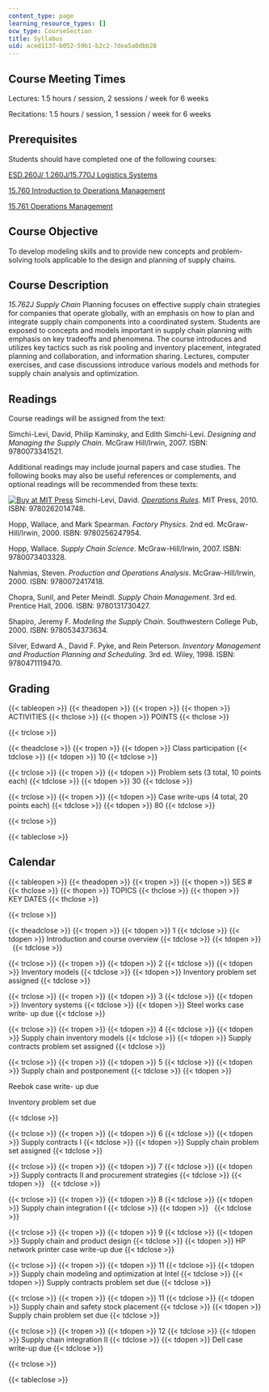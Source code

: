 ```yaml
---
content_type: page
learning_resource_types: []
ocw_type: CourseSection
title: Syllabus
uid: aced1137-b052-59b1-b2c2-7dea5a0dbb28
---
```


Course Meeting Times
--------------------

Lectures: 1.5 hours / session, 2 sessions / week for 6 weeks

Recitations: 1.5 hours / session, 1 session / week for 6 weeks

Prerequisites
-------------

Students should have completed one of the following courses:

[ESD.260J/ 1.260J/15.770J Logistics Systems](/courses/esd-260j-logistics-systems-fall-2006)

[15.760 Introduction to Operations Management](/courses/15-760b-introduction-to-operations-management-spring-2004)

[15.761 Operations Management](/courses/15-761-introduction-to-operations-management-spring-2013)

Course Objective
----------------

To develop modeling skills and to provide new concepts and problem-solving tools applicable to the design and planning of supply chains.

Course Description
------------------

_15.762J Supply Chain_ Planning focuses on effective supply chain strategies for companies that operate globally, with an emphasis on how to plan and integrate supply chain components into a coordinated system. Students are exposed to concepts and models important in supply chain planning with emphasis on key tradeoffs and phenomena. The course introduces and utilizes key tactics such as risk pooling and inventory placement, integrated planning and collaboration, and information sharing. Lectures, computer exercises, and case discussions introduce various models and methods for supply chain analysis and optimization.

Readings
--------

Course readings will be assigned from the text:

Simchi-Levi, David, Philip Kaminsky, and Edith Simchi-Levi. _Designing and Managing the Supply Chain_. McGraw Hill/Irwin, 2007. ISBN: 9780073341521.

Additional readings may include journal papers and case studies. The following books may also be useful references or complements, and optional readings will be recommended from these texts:

[![Buy at MIT Press](/images/mp_logo.gif)](https://mitpress.mit.edu/9780262014748) Simchi-Levi, David. [_Operations Rules_](https://mitpress.mit.edu/9780262014748). MIT Press, 2010. ISBN: 9780262014748.

Hopp, Wallace, and Mark Spearman. _Factory Physics_. 2nd ed. McGraw-Hill/Irwin, 2000. ISBN: 9780256247954.

Hopp, Wallace. _Supply Chain Science_. McGraw-Hill/Irwin, 2007. ISBN: 9780073403328.

Nahmias, Steven. _Production and Operations Analysis_. McGraw-Hill/Irwin, 2000. ISBN: 9780072417418.

Chopra, Sunil, and Peter Meindl. _Supply Chain Management_. 3rd ed. Prentice Hall, 2006. ISBN: 9780131730427.

Shapiro, Jeremy F. _Modeling the Supply Chain_. Southwestern College Pub, 2000. ISBN: 9780534373634.

Silver, Edward A., David F. Pyke, and Rein Peterson. _Inventory Management and Production Planning and Scheduling_. 3rd ed. Wiley, 1998. ISBN: 9780471119470.

Grading
-------

{{< tableopen >}}
{{< theadopen >}}
{{< tropen >}}
{{< thopen >}}
ACTIVITIES
{{< thclose >}}
{{< thopen >}}
POINTS
{{< thclose >}}

{{< trclose >}}

{{< theadclose >}}
{{< tropen >}}
{{< tdopen >}}
Class participation
{{< tdclose >}}
{{< tdopen >}}
10
{{< tdclose >}}

{{< trclose >}}
{{< tropen >}}
{{< tdopen >}}
Problem sets (3 total, 10 points each)
{{< tdclose >}}
{{< tdopen >}}
30
{{< tdclose >}}

{{< trclose >}}
{{< tropen >}}
{{< tdopen >}}
Case write-ups (4 total, 20 points each)
{{< tdclose >}}
{{< tdopen >}}
80
{{< tdclose >}}

{{< trclose >}}

{{< tableclose >}}

Calendar
--------

{{< tableopen >}}
{{< theadopen >}}
{{< tropen >}}
{{< thopen >}}
SES #
{{< thclose >}}
{{< thopen >}}
TOPICS
{{< thclose >}}
{{< thopen >}}
KEY DATES
{{< thclose >}}

{{< trclose >}}

{{< theadclose >}}
{{< tropen >}}
{{< tdopen >}}
1
{{< tdclose >}}
{{< tdopen >}}
Introduction and course overview
{{< tdclose >}}
{{< tdopen >}}
 
{{< tdclose >}}

{{< trclose >}}
{{< tropen >}}
{{< tdopen >}}
2
{{< tdclose >}}
{{< tdopen >}}
Inventory models
{{< tdclose >}}
{{< tdopen >}}
Inventory problem set assigned
{{< tdclose >}}

{{< trclose >}}
{{< tropen >}}
{{< tdopen >}}
3
{{< tdclose >}}
{{< tdopen >}}
Inventory systems
{{< tdclose >}}
{{< tdopen >}}
Steel works case write- up due
{{< tdclose >}}

{{< trclose >}}
{{< tropen >}}
{{< tdopen >}}
4
{{< tdclose >}}
{{< tdopen >}}
Supply chain inventory models
{{< tdclose >}}
{{< tdopen >}}
Supply contracts problem set assigned
{{< tdclose >}}

{{< trclose >}}
{{< tropen >}}
{{< tdopen >}}
5
{{< tdclose >}}
{{< tdopen >}}
Supply chain and postponement
{{< tdclose >}}
{{< tdopen >}}


Reebok case write- up due

Inventory problem set due


{{< tdclose >}}

{{< trclose >}}
{{< tropen >}}
{{< tdopen >}}
6
{{< tdclose >}}
{{< tdopen >}}
Supply contracts I
{{< tdclose >}}
{{< tdopen >}}
Supply chain problem set assigned
{{< tdclose >}}

{{< trclose >}}
{{< tropen >}}
{{< tdopen >}}
7
{{< tdclose >}}
{{< tdopen >}}
Supply contracts II and procurement strategies
{{< tdclose >}}
{{< tdopen >}}
 
{{< tdclose >}}

{{< trclose >}}
{{< tropen >}}
{{< tdopen >}}
8
{{< tdclose >}}
{{< tdopen >}}
Supply chain integration I
{{< tdclose >}}
{{< tdopen >}}
 
{{< tdclose >}}

{{< trclose >}}
{{< tropen >}}
{{< tdopen >}}
9
{{< tdclose >}}
{{< tdopen >}}
Supply chain and product design
{{< tdclose >}}
{{< tdopen >}}
HP network printer case write-up due
{{< tdclose >}}

{{< trclose >}}
{{< tropen >}}
{{< tdopen >}}
11
{{< tdclose >}}
{{< tdopen >}}
Supply chain modeling and optimization at Intel
{{< tdclose >}}
{{< tdopen >}}
Supply contracts problem set due
{{< tdclose >}}

{{< trclose >}}
{{< tropen >}}
{{< tdopen >}}
11
{{< tdclose >}}
{{< tdopen >}}
Supply chain and safety stock placement
{{< tdclose >}}
{{< tdopen >}}
Supply chain problem set due
{{< tdclose >}}

{{< trclose >}}
{{< tropen >}}
{{< tdopen >}}
12
{{< tdclose >}}
{{< tdopen >}}
Supply chain integration II
{{< tdclose >}}
{{< tdopen >}}
Dell case write-up due
{{< tdclose >}}

{{< trclose >}}

{{< tableclose >}}